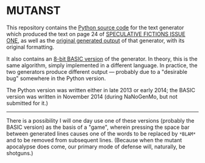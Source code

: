 MUTANST
=======

This repository contains the [Python source code][] for the text generator which
produced the text on page 24 of [SPECULATIVE FICTIONS ISSUE ONE][], as well as
the [original generated output][] of that generator, with its original
formatting.

It also contains an [8-bit BASIC version][] of the generator.  In theory, this
is the same algorithm, simply implemented in a different language.  In practice,
the two generators produce different output — probably due to a "desirable bug"
somewhere in the Python version.

The Python version was written either in late 2013 or early 2014; the BASIC
version was written in November 2014 (during NaNoGenMo, but not submitted for
it.)

- - -

There is a possibility I will one day use one of these versions (probably the
BASIC version) as the basis of a "game", wherein pressing the space bar between
generated lines causes one of the words to be replaced by `*BLAM*` and to be
removed from subsequent lines.  (Because when the mutant apocalypse does come,
our primary mode of defense will, naturally, be shotguns.)

[SPECULATIVE FICTIONS ISSUE ONE]: http://speculativefictions.weebly.com/
[Python source code]: https://github.com/cpressey/MUTANST/blob/master/src/MUTANST.py
[original generated output]: https://github.com/cpressey/MUTANST/blob/master/doc/MUTANST.txt
[8-bit BASIC version]: https://github.com/cpressey/MUTANST/blob/master/src/MUTANST.bas
